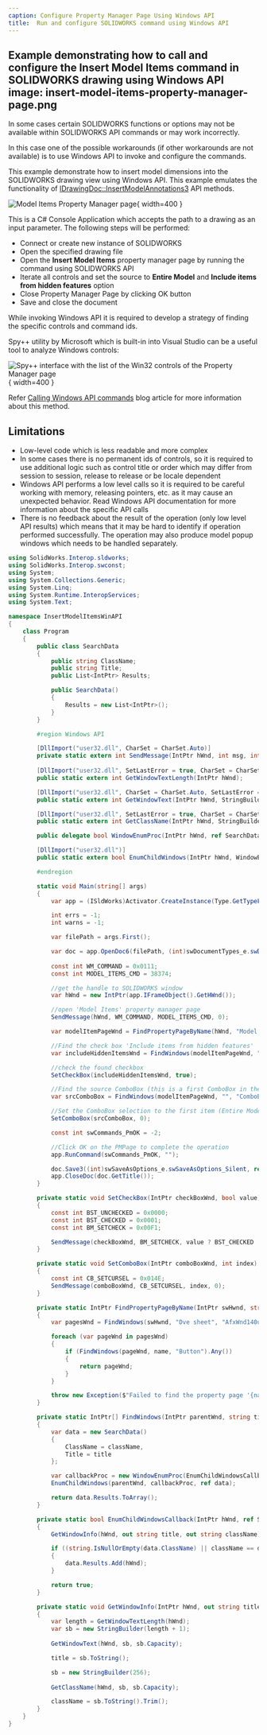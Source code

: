 ```yaml
---
caption: Configure Property Manager Page Using Windows API
title:  Run and configure SOLIDWORKS command using Windows API
---
```

 Example demonstrating how to call and configure the Insert Model Items command in SOLIDWORKS drawing using Windows API
image: insert-model-items-property-manager-page.png
---
In some cases certain SOLIDWORKS functions or options may not be available within SOLIDWORKS API commands or may work incorrectly.

In this case one of the possible workarounds (if other workarounds are not available) is to use Windows API to invoke and configure the commands.

This example demonstrate how to insert model dimensions into the SOLIDWORKS drawing view using Windows API. This example emulates the functionality of [IDrawingDoc::InsertModelAnnotations3](https://help.solidworks.com/2015/english/api/sldworksapi/solidworks.interop.sldworks~solidworks.interop.sldworks.idrawingdoc~insertmodelannotations3.html) API methods.

![Model Items Property Manager page](insert-model-items-property-manager-page.png){ width=400 }

This is a C# Console Application which accepts the path to a drawing as an input parameter. The following steps will be performed:

* Connect or create new instance of SOLIDWORKS
* Open the specified drawing file
* Open the **Insert Model Items** property manager page by running the command using SOLIDWORKS API
* Iterate all controls and set the source to **Entire Model** and **Include items from hidden features** option
* Close Property Manager Page by clicking OK button
* Save and close the document

While invoking Windows API it is required to develop a strategy of finding the specific controls and command ids.

Spy++ utility by Microsoft which is built-in into Visual Studio can be a useful tool to analyze Windows controls:

![Spy++ interface with the list of the Win32 controls of the Property Manager page](spy-plus-plus-solidworks-window.png){ width=400 }

Refer [Calling Windows API commands](https://blog.codestack.net/missing-solidworks-api-command#calling-windows-command) blog article for more information about this method.

## Limitations

* Low-level code which is less readable and more complex
* In some cases there is no permanent ids of controls, so it is required to use additional logic such as control title or order which may differ from session to session, release to release or be locale dependent
* Windows API performs a low level calls so it is required to be careful working with memory, releasing pointers, etc. as it may cause an unexpected behavior. Read Windows API documentation for more information about the specific API calls
* There is no feedback about the result of the operation (only low level API results) which means that it may be hard to identify if operation performed successfully. The operation may also produce model popup windows which needs to be handled separately.

~~~ cs
using SolidWorks.Interop.sldworks;
using SolidWorks.Interop.swconst;
using System;
using System.Collections.Generic;
using System.Linq;
using System.Runtime.InteropServices;
using System.Text;

namespace InsertModelItemsWinAPI
{
    class Program
    {
        public class SearchData
        {
            public string ClassName;
            public string Title;
            public List<IntPtr> Results;

            public SearchData()
            {
                Results = new List<IntPtr>();
            }
        }

        #region Windows API

        [DllImport("user32.dll", CharSet = CharSet.Auto)]
        private static extern int SendMessage(IntPtr hWnd, int msg, int wParam, int lParam);
        
        [DllImport("user32.dll", SetLastError = true, CharSet = CharSet.Auto)]
        public static extern int GetWindowTextLength(IntPtr hWnd);

        [DllImport("user32.dll", CharSet = CharSet.Auto, SetLastError = true)]
        public static extern int GetWindowText(IntPtr hWnd, StringBuilder lpString, int nMaxCount);

        [DllImport("user32.dll", SetLastError = true, CharSet = CharSet.Auto)]
        public static extern int GetClassName(IntPtr hWnd, StringBuilder lpClassName, int nMaxCount);

        public delegate bool WindowEnumProc(IntPtr hWnd, ref SearchData lParam);

        [DllImport("user32.dll")]
        public static extern bool EnumChildWindows(IntPtr hWnd, WindowEnumProc func, ref SearchData lParam);

        #endregion

        static void Main(string[] args)
        {
            var app = (ISldWorks)Activator.CreateInstance(Type.GetTypeFromProgID("SldWorks.Application"));

            int errs = -1;
            int warns = -1;

            var filePath = args.First();

            var doc = app.OpenDoc6(filePath, (int)swDocumentTypes_e.swDocDRAWING, (int)swOpenDocOptions_e.swOpenDocOptions_Silent, "", ref errs, ref warns);
            
            const int WM_COMMAND = 0x0111;
            const int MODEL_ITEMS_CMD = 38374;

            //get the handle to SOLIDWORKS window
            var hWnd = new IntPtr(app.IFrameObject().GetHWnd());

            //open 'Model Items' property manager page
            SendMessage(hWnd, WM_COMMAND, MODEL_ITEMS_CMD, 0);

            var modelItemPageWnd = FindPropertyPageByName(hWnd, "Model Items");

            //Find the check box 'Include items from hidden features'
            var includeHiddenItemsWnd = FindWindows(modelItemPageWnd, "Include items from &hidden features", "Button").First();

            //check the found checkbox
            SetCheckBox(includeHiddenItemsWnd, true);

            //Find the source ComboBox (this is a first ComboBox in the page)
            var srcComboBox = FindWindows(modelItemPageWnd, "", "ComboBox").First();

            //Set the ComboBox selection to the first item (Entire Model)
            SetComboBox(srcComboBox, 0);

            const int swCommands_PmOK = -2;

            //Click OK on the PMPage to complete the operation
            app.RunCommand(swCommands_PmOK, "");

            doc.Save3((int)swSaveAsOptions_e.swSaveAsOptions_Silent, ref errs, ref warns);
            app.CloseDoc(doc.GetTitle());
        }

        private static void SetCheckBox(IntPtr checkBoxWnd, bool value)
        {
            const int BST_UNCHECKED = 0x0000;
            const int BST_CHECKED = 0x0001;
            const int BM_SETCHECK = 0x00F1;

            SendMessage(checkBoxWnd, BM_SETCHECK, value ? BST_CHECKED : BST_UNCHECKED, 0);
        }

        private static void SetComboBox(IntPtr comboBoxWnd, int index) 
        {
            const int CB_SETCURSEL = 0x014E;
            SendMessage(comboBoxWnd, CB_SETCURSEL, index, 0);
        }

        private static IntPtr FindPropertyPageByName(IntPtr swHwnd, string name)
        {
            var pagesWnd = FindWindows(swHwnd, "Dve sheet", "AfxWnd140u");

            foreach (var pageWnd in pagesWnd) 
            {
                if (FindWindows(pageWnd, name, "Button").Any()) 
                {
                    return pageWnd;
                }
            }

            throw new Exception($"Failed to find the property page '{name}'");
        }

        private static IntPtr[] FindWindows(IntPtr parentWnd, string title, string className)
        {
            var data = new SearchData()
            {
                ClassName = className,
                Title = title
            };

            var callbackProc = new WindowEnumProc(EnumChildWindowsCallback);
            EnumChildWindows(parentWnd, callbackProc, ref data);

            return data.Results.ToArray();
        }

        private static bool EnumChildWindowsCallback(IntPtr hWnd, ref SearchData data)
        {
            GetWindowInfo(hWnd, out string title, out string className);

            if ((string.IsNullOrEmpty(data.ClassName) || className == data.ClassName) && (string.IsNullOrEmpty(data.Title) || title == data.Title))
            {
                data.Results.Add(hWnd);
            }

            return true;
        }

        private static void GetWindowInfo(IntPtr hWnd, out string title, out string className)
        {
            var length = GetWindowTextLength(hWnd);
            var sb = new StringBuilder(length + 1);
            
            GetWindowText(hWnd, sb, sb.Capacity);

            title = sb.ToString();

            sb = new StringBuilder(256);
            
            GetClassName(hWnd, sb, sb.Capacity);

            className = sb.ToString().Trim();
        }
    }
}
~~~

